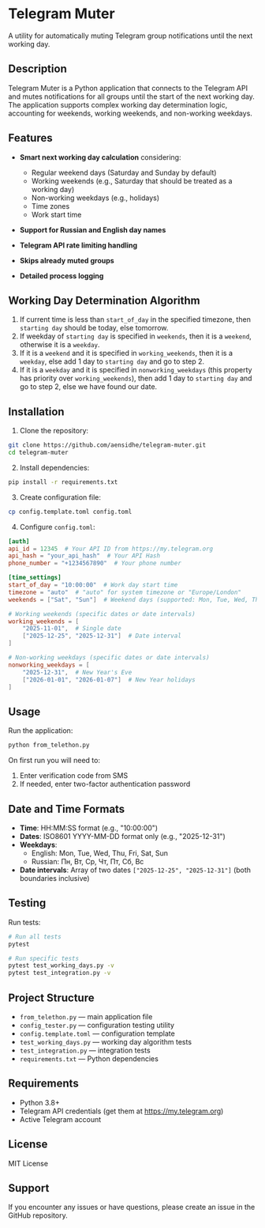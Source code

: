 # Telegram Muter

A utility for automatically muting Telegram group notifications until the next working day.

## Description

Telegram Muter is a Python application that connects to the Telegram API and mutes notifications for all groups until the start of the next working day. The application supports complex working day determination logic, accounting for weekends, working weekends, and non-working weekdays.

## Features

- **Smart next working day calculation** considering:
  - Regular weekend days (Saturday and Sunday by default)
  - Working weekends (e.g., Saturday that should be treated as a working day)
  - Non-working weekdays (e.g., holidays)
  - Time zones
  - Work start time
  
- **Support for Russian and English day names**
- **Telegram API rate limiting handling**
- **Skips already muted groups**
- **Detailed process logging**

## Working Day Determination Algorithm

1. If current time is less than `start_of_day` in the specified timezone, then `starting day` should be today, else tomorrow.
2. If weekday of `starting day` is specified in `weekends`, then it is a `weekend`, otherwise it is a `weekday`.
3. If it is a `weekend` and it is specified in `working_weekends`, then it is a `weekday`, else add 1 day to `starting day` and go to step 2.
4. If it is a `weekday` and it is specified in `nonworking_weekdays` (this property has priority over `working_weekends`), then add 1 day to `starting day` and go to step 2, else we have found our date.

## Installation

1. Clone the repository:
```bash
git clone https://github.com/aensidhe/telegram-muter.git
cd telegram-muter
```

2. Install dependencies:
```bash
pip install -r requirements.txt
```

3. Create configuration file:
```bash
cp config.template.toml config.toml
```

4. Configure `config.toml`:
```toml
[auth]
api_id = 12345  # Your API ID from https://my.telegram.org
api_hash = "your_api_hash"  # Your API Hash
phone_number = "+1234567890"  # Your phone number

[time_settings]
start_of_day = "10:00:00"  # Work day start time
timezone = "auto"  # "auto" for system timezone or "Europe/London"
weekends = ["Sat", "Sun"]  # Weekend days (supported: Mon, Tue, Wed, Thu, Fri, Sat, Sun, Пн, Вт, Ср, Чт, Пт, Сб, Вс)

# Working weekends (specific dates or date intervals)
working_weekends = [
    "2025-11-01",  # Single date
    ["2025-12-25", "2025-12-31"]  # Date interval
]

# Non-working weekdays (specific dates or date intervals)
nonworking_weekdays = [
    "2025-12-31",  # New Year's Eve
    ["2026-01-01", "2026-01-07"]  # New Year holidays
]
```

## Usage

Run the application:
```bash
python from_telethon.py
```

On first run you will need to:
1. Enter verification code from SMS
2. If needed, enter two-factor authentication password

## Date and Time Formats

- **Time**: HH:MM:SS format (e.g., "10:00:00")
- **Dates**: ISO8601 YYYY-MM-DD format only (e.g., "2025-12-31")
- **Weekdays**: 
  - English: Mon, Tue, Wed, Thu, Fri, Sat, Sun
  - Russian: Пн, Вт, Ср, Чт, Пт, Сб, Вс
- **Date intervals**: Array of two dates `["2025-12-25", "2025-12-31"]` (both boundaries inclusive)

## Testing

Run tests:
```bash
# Run all tests
pytest

# Run specific tests
pytest test_working_days.py -v
pytest test_integration.py -v
```

## Project Structure

- `from_telethon.py` — main application file
- `config_tester.py` — configuration testing utility
- `config.template.toml` — configuration template
- `test_working_days.py` — working day algorithm tests
- `test_integration.py` — integration tests
- `requirements.txt` — Python dependencies

## Requirements

- Python 3.8+
- Telegram API credentials (get them at https://my.telegram.org)
- Active Telegram account

## License

MIT License

## Support

If you encounter any issues or have questions, please create an issue in the GitHub repository.
